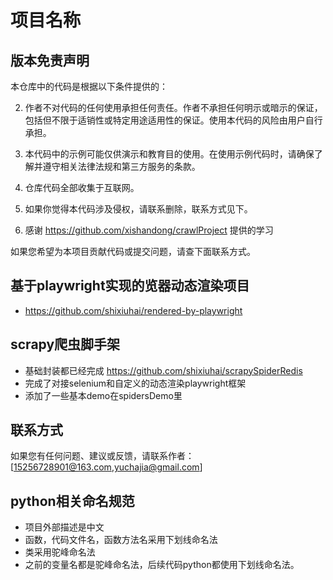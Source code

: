 # 项目名称

## 版本免责声明

本仓库中的代码是根据以下条件提供的：

2. 作者不对代码的任何使用承担任何责任。作者不承担任何明示或暗示的保证，包括但不限于适销性或特定用途适用性的保证。使用本代码的风险由用户自行承担。

3. 本代码中的示例可能仅供演示和教育目的使用。在使用示例代码时，请确保了解并遵守相关法律法规和第三方服务的条款。
4. 仓库代码全部收集于互联网。
5. 如果你觉得本代码涉及侵权，请联系删除，联系方式见下。
6. 感谢 https://github.com/xishandong/crawlProject 提供的学习

如果您希望为本项目贡献代码或提交问题，请查下面联系方式。

## 基于playwright实现的览器动态渲染项目
* https://github.com/shixiuhai/rendered-by-playwright
## scrapy爬虫脚手架
* 基础封装都已经完成 https://github.com/shixiuhai/scrapySpiderRedis
* 完成了对接selenium和自定义的动态渲染playwright框架
* 添加了一些基本demo在spidersDemo里
## 联系方式

如果您有任何问题、建议或反馈，请联系作者：[15256728901@163.com,yuchajia@gmail.com]



## python相关命名规范
* 项目外部描述是中文
* 函数，代码文件名，函数方法名采用下划线命名法
* 类采用驼峰命名法
* 之前的变量名都是驼峰命名法，后续代码python都使用下划线命名法。
